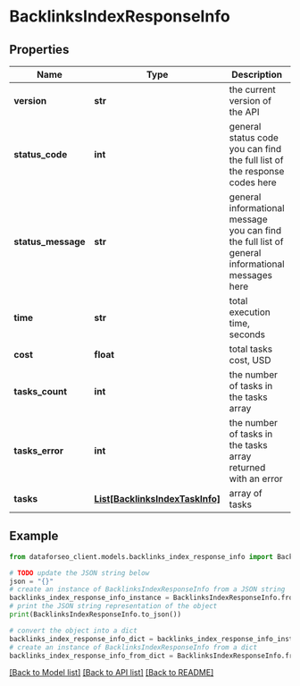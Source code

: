 # BacklinksIndexResponseInfo


## Properties

Name | Type | Description | Notes
------------ | ------------- | ------------- | -------------
**version** | **str** | the current version of the API | [optional] 
**status_code** | **int** | general status code you can find the full list of the response codes here | [optional] 
**status_message** | **str** | general informational message you can find the full list of general informational messages here | [optional] 
**time** | **str** | total execution time, seconds | [optional] 
**cost** | **float** | total tasks cost, USD | [optional] 
**tasks_count** | **int** | the number of tasks in the tasks array | [optional] 
**tasks_error** | **int** | the number of tasks in the tasks array returned with an error | [optional] 
**tasks** | [**List[BacklinksIndexTaskInfo]**](BacklinksIndexTaskInfo.md) | array of tasks | [optional] 

## Example

```python
from dataforseo_client.models.backlinks_index_response_info import BacklinksIndexResponseInfo

# TODO update the JSON string below
json = "{}"
# create an instance of BacklinksIndexResponseInfo from a JSON string
backlinks_index_response_info_instance = BacklinksIndexResponseInfo.from_json(json)
# print the JSON string representation of the object
print(BacklinksIndexResponseInfo.to_json())

# convert the object into a dict
backlinks_index_response_info_dict = backlinks_index_response_info_instance.to_dict()
# create an instance of BacklinksIndexResponseInfo from a dict
backlinks_index_response_info_from_dict = BacklinksIndexResponseInfo.from_dict(backlinks_index_response_info_dict)
```
[[Back to Model list]](../README.md#documentation-for-models) [[Back to API list]](../README.md#documentation-for-api-endpoints) [[Back to README]](../README.md)


